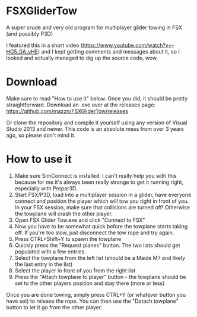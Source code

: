 # FSXGliderTow
A super crude and very old program for multiplayer glider towing in FSX (and possibly P3D)

I featured this in a short video (https://www.youtube.com/watch?v=-HG5_0A_yHE) and I kept getting comments and messages about it, so I looked and actually managed to dig up the source code, wow.

# Download
Make sure to read "How to use it" below. Once you did, it should be pretty straightforward.
Download an .exe over at the releases page: https://github.com/mazzn/FSXGliderTow/releases

Or clone the repository and compile it yourself using any version of Visual Studio 2013 and newer. This code is an absolute mess from over 3 years ago, so please don't mind it.

# How to use it
1) Make sure SimConnect is installed. I can't really help you with this because for me it's always been really strange to get it running right, especially with Prepar3D.
2) Start FSX/P3D, load into a multiplayer session in a glider, have everyone connect and position the player which will tow you right in front of you. In your FSX session, make sure that collisions are turned off! Otherwise the towplane will crash the other player.
3) Open FSX Glider Tow.exe and click "Connect to FSX"
4) Now you have to be somewhat quick before the towplane starts taking off. If you're too slow, just disconnect the tow rope and try again.
5) Press CTRL+Shift+Y to spawn the towplane
6) Quickly press the "Request planes" button. The two lists should get populated with a few entries.
7) Select the towplane from the left list (should be a Maule M7 and likely the last entry in the list)
8) Select the player in front of you from the right list
9) Press the "Attach towplane to player" button - the towplane should be set to the other players position and stay there (more or less)

Once you are done towing, simply press CTRL+Y (or whatever button you have set) to release the rope. You can then use the "Detach towplane" button to let it go from the other player.

